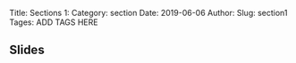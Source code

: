 Title: Sections 1:
Category: section
Date: 2019-06-06
Author: 
Slug: section1
Tages: ADD TAGS HERE


## Slides